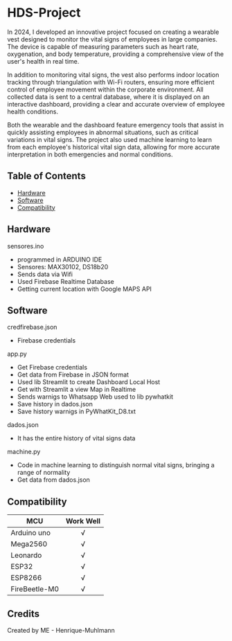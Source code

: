 # HDS-Project
In 2024, I developed an innovative project focused on creating a wearable vest designed to monitor the vital signs of employees in large companies. The device is capable of measuring parameters such as heart rate, oxygenation, and body temperature, providing a comprehensive view of the user's health in real time.

In addition to monitoring vital signs, the vest also performs indoor location tracking through triangulation with Wi-Fi routers, ensuring more efficient control of employee movement within the corporate environment. All collected data is sent to a central database, where it is displayed on an interactive dashboard, providing a clear and accurate overview of employee health conditions.

Both the wearable and the dashboard feature emergency tools that assist in quickly assisting employees in abnormal situations, such as critical variations in vital signs. The project also used machine learning to learn from each employee's historical vital sign data, allowing for more accurate interpretation in both emergencies and normal conditions.


## Table of Contents

* [Hardware](#hardware)
* [Software](#software)
* [Compatibility](#compatibility)


## Hardware

sensores.ino
- programmed in ARDUINO IDE
- Sensores: MAX30102, DS18b20
- Sends data via Wifi
- Used Firebase Realtime Database
- Getting current location with Google MAPS API

## Software

credfirebase.json
- Firebase credentials

app.py
- Get Firebase credentials
- Get data from Firebase in JSON format
- Used lib Streamlit to create Dashboard Local Host
- Get with Streamlit a view Map in Realtime
- Sends warnigs to Whatsapp Web used to lib pywhatkit
- Save history in dados.json
- Save history warnigs in PyWhatKit_D8.txt

dados.json
- It has the entire history of vital signs data

machine.py
- Code in machine learning to distinguish normal vital signs, bringing a range of normality
- Get data from dados.json

## Compatibility

MCU                | Work Well    
------------------ | :----------: 
Arduino uno        |      √                
Mega2560        |      √                     
Leonardo        |      √                              
ESP32        |      √                                
ESP8266        |      √                              
FireBeetle-M0        |      √                             

## Credits

Created by ME - Henrique-Muhlmann 



